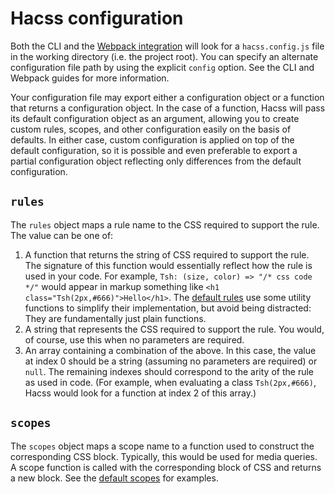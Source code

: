 # Hacss configuration

Both the CLI and the [Webpack integration](webpack.md) will look for a
`hacss.config.js` file in the working directory (i.e. the project root). You can
specify an alternate configuration file path by using the explicit `config`
option. See the CLI and Webpack guides for more information.

Your configuration file may export either a configuration object or a function
that returns a configuration object. In the case of a function, Hacss will pass
its default configuration object as an argument, allowing you to create custom
rules, scopes, and other configuration easily on the basis of defaults. In
either case, custom configuration is applied on top of the default
configuration, so it is possible and even preferable to export a partial
configuration object reflecting only differences from the default configuration.

## `rules`
The `rules` object maps a rule name to the CSS required to support the rule. The
value can be one of:
1. A function that returns the string of CSS required to support the rule. The
   signature of this function would essentially reflect how the rule is used
   in your code. For example, `Tsh: (size, color) => "/* css code */"` would
   appear in markup something like `<h1 class="Tsh(2px,#666)">Hello</h1>`.
   The [default rules](../config/rules.js) use some utility functions to
   simplify their implementation, but avoid being distracted: They are
   fundamentally just plain functions.
2. A string that represents the CSS required to support the rule. You would, of
   course, use this when no parameters are required.
3. An array containing a combination of the above. In this case, the value at
   index 0 should be a string (assuming no parameters are required) or `null`.
   The remaining indexes should correspond to the arity of the rule as used in
   code. (For example, when evaluating a class `Tsh(2px,#666)`, Hacss would
   look for a function at index 2 of this array.)

## `scopes`
The `scopes` object maps a scope name to a function used to construct the
corresponding CSS block. Typically, this would be used for media queries. A
scope function is called with the corresponding block of CSS and returns a new
block. See the [default scopes](../config/scopes.js) for examples.
